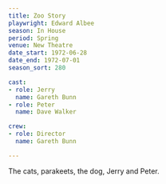 ```yaml
---
title: Zoo Story
playwright: Edward Albee
season: In House
period: Spring
venue: New Theatre
date_start: 1972-06-28
date_end: 1972-07-01
season_sort: 280

cast:
- role: Jerry
  name: Gareth Bunn
- role: Peter
  name: Dave Walker

crew:
- role: Director
  name: Gareth Bunn

---
```


The cats, parakeets, the dog, Jerry and Peter.
